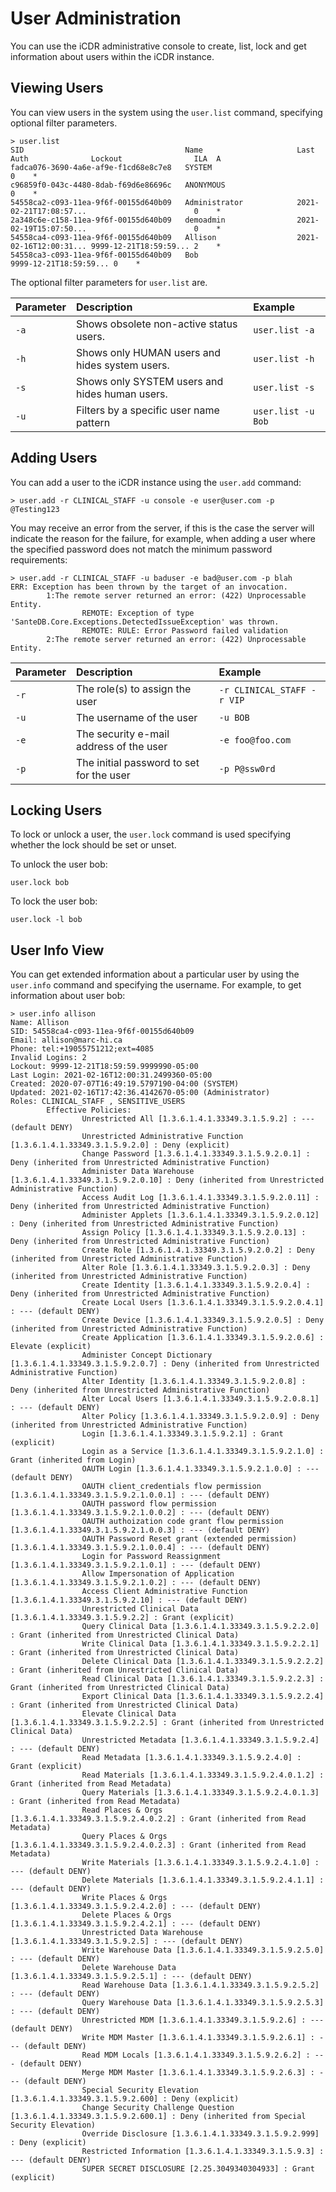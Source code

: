 # User Administration

You can use the iCDR administrative console to create, list, lock and get information about users within the iCDR instance.

## Viewing Users

You can view users in the system using the `user.list` command, specifying optional filter parameters.

```text
> user.list
SID                                    Name                     Last Auth              Lockout                ILA  A
fadca076-3690-4a6e-af9e-f1cd68e8c7e8   SYSTEM                                                                 0    *
c96859f0-043c-4480-8dab-f69d6e86696c   ANONYMOUS                                                              0    *
54558ca2-c093-11ea-9f6f-00155d640b09   Administrator            2021-02-21T17:08:57...                        0    *
2a348c6e-c158-11ea-9f6f-00155d640b09   demoadmin                2021-02-19T15:07:50...                        0    *
54558ca4-c093-11ea-9f6f-00155d640b09   Allison                  2021-02-16T12:00:31... 9999-12-21T18:59:59... 2    *
54558ca3-c093-11ea-9f6f-00155d640b09   Bob                                             9999-12-21T18:59:59... 0    *
```

The optional filter parameters for `user.list` are.

| Parameter | Description | Example |
| :--- | :--- | :--- |
| `-a` | Shows obsolete non-active status users. | `user.list -a` |
| `-h` | Shows only HUMAN users and hides system users. | `user.list -h` |
| `-s` | Shows only SYSTEM users and hides human users. | `user.list -s` |
| `-u` | Filters by a specific user name pattern | `user.list -u Bob` |

## Adding Users

You can add a user to the iCDR instance using the `user.add` command:

```text
> user.add -r CLINICAL_STAFF -u console -e user@user.com -p @Testing123
```

You may receive an error from the server, if this is the case the server will indicate the reason for the failure, for example, when adding a user where the specified password does not match the minimum password requirements:

```text
> user.add -r CLINICAL_STAFF -u baduser -e bad@user.com -p blah
ERR: Exception has been thrown by the target of an invocation.
        1:The remote server returned an error: (422) Unprocessable Entity.
                REMOTE: Exception of type 'SanteDB.Core.Exceptions.DetectedIssueException' was thrown.
                REMOTE: RULE: Error Password failed validation
        2:The remote server returned an error: (422) Unprocessable Entity.
```

| Parameter | Description | Example |
| :--- | :--- | :--- |
| `-r` | The role\(s\) to assign the user | `-r CLINICAL_STAFF -r VIP` |
| `-u` | The username of the user | `-u BOB` |
| `-e` | The security e-mail address of the user | `-e foo@foo.com` |
| `-p` | The initial password to set for the user | `-p P@ssw0rd` |

## Locking Users

To lock or unlock a user, the `user.lock` command is used specifying whether the lock should be set or unset.

To unlock the user bob:

```text
user.lock bob
```

To lock the user bob:

```text
user.lock -l bob
```

## User Info View

You can get extended information about a particular user by using the `user.info` command and specifying the username. For example, to get information about user bob:

```text
> user.info allison
Name: Allison
SID: 54558ca4-c093-11ea-9f6f-00155d640b09
Email: allison@marc-hi.ca
Phone: tel:+19055751212;ext=4085
Invalid Logins: 2
Lockout: 9999-12-21T18:59:59.9999990-05:00
Last Login: 2021-02-16T12:00:31.2499360-05:00
Created: 2020-07-07T16:49:19.5797190-04:00 (SYSTEM)
Updated: 2021-02-16T17:42:36.4142670-05:00 (Administrator)
Roles: CLINICAL_STAFF , SENSITIVE_USERS
        Effective Policies:
                Unrestricted All [1.3.6.1.4.1.33349.3.1.5.9.2] : --- (default DENY)
                Unrestricted Administrative Function [1.3.6.1.4.1.33349.3.1.5.9.2.0] : Deny (explicit)
                Change Password [1.3.6.1.4.1.33349.3.1.5.9.2.0.1] : Deny (inherited from Unrestricted Administrative Function)
                Administer Data Warehouse [1.3.6.1.4.1.33349.3.1.5.9.2.0.10] : Deny (inherited from Unrestricted Administrative Function)
                Access Audit Log [1.3.6.1.4.1.33349.3.1.5.9.2.0.11] : Deny (inherited from Unrestricted Administrative Function)
                Administer Applets [1.3.6.1.4.1.33349.3.1.5.9.2.0.12] : Deny (inherited from Unrestricted Administrative Function)
                Assign Policy [1.3.6.1.4.1.33349.3.1.5.9.2.0.13] : Deny (inherited from Unrestricted Administrative Function)
                Create Role [1.3.6.1.4.1.33349.3.1.5.9.2.0.2] : Deny (inherited from Unrestricted Administrative Function)
                Alter Role [1.3.6.1.4.1.33349.3.1.5.9.2.0.3] : Deny (inherited from Unrestricted Administrative Function)
                Create Identity [1.3.6.1.4.1.33349.3.1.5.9.2.0.4] : Deny (inherited from Unrestricted Administrative Function)
                Create Local Users [1.3.6.1.4.1.33349.3.1.5.9.2.0.4.1] : --- (default DENY)
                Create Device [1.3.6.1.4.1.33349.3.1.5.9.2.0.5] : Deny (inherited from Unrestricted Administrative Function)
                Create Application [1.3.6.1.4.1.33349.3.1.5.9.2.0.6] : Elevate (explicit)
                Administer Concept Dictionary [1.3.6.1.4.1.33349.3.1.5.9.2.0.7] : Deny (inherited from Unrestricted Administrative Function)
                Alter Identity [1.3.6.1.4.1.33349.3.1.5.9.2.0.8] : Deny (inherited from Unrestricted Administrative Function)
                Alter Local Users [1.3.6.1.4.1.33349.3.1.5.9.2.0.8.1] : --- (default DENY)
                Alter Policy [1.3.6.1.4.1.33349.3.1.5.9.2.0.9] : Deny (inherited from Unrestricted Administrative Function)
                Login [1.3.6.1.4.1.33349.3.1.5.9.2.1] : Grant (explicit)
                Login as a Service [1.3.6.1.4.1.33349.3.1.5.9.2.1.0] : Grant (inherited from Login)
                OAUTH Login [1.3.6.1.4.1.33349.3.1.5.9.2.1.0.0] : --- (default DENY)
                OAUTH client_credentials flow permission [1.3.6.1.4.1.33349.3.1.5.9.2.1.0.0.1] : --- (default DENY)
                OAUTH password flow permission [1.3.6.1.4.1.33349.3.1.5.9.2.1.0.0.2] : --- (default DENY)
                OAUTH authoization code grant flow permission [1.3.6.1.4.1.33349.3.1.5.9.2.1.0.0.3] : --- (default DENY)
                OAUTH Password Reset grant (extended permission) [1.3.6.1.4.1.33349.3.1.5.9.2.1.0.0.4] : --- (default DENY)
                Login for Password Reassignment [1.3.6.1.4.1.33349.3.1.5.9.2.1.0.1] : --- (default DENY)
                Allow Impersonation of Application [1.3.6.1.4.1.33349.3.1.5.9.2.1.0.2] : --- (default DENY)
                Access Client Administrative Function [1.3.6.1.4.1.33349.3.1.5.9.2.10] : --- (default DENY)
                Unrestricted Clinical Data [1.3.6.1.4.1.33349.3.1.5.9.2.2] : Grant (explicit)
                Query Clinical Data [1.3.6.1.4.1.33349.3.1.5.9.2.2.0] : Grant (inherited from Unrestricted Clinical Data)
                Write Clinical Data [1.3.6.1.4.1.33349.3.1.5.9.2.2.1] : Grant (inherited from Unrestricted Clinical Data)
                Delete Clinical Data [1.3.6.1.4.1.33349.3.1.5.9.2.2.2] : Grant (inherited from Unrestricted Clinical Data)
                Read Clinical Data [1.3.6.1.4.1.33349.3.1.5.9.2.2.3] : Grant (inherited from Unrestricted Clinical Data)
                Export Clinical Data [1.3.6.1.4.1.33349.3.1.5.9.2.2.4] : Grant (inherited from Unrestricted Clinical Data)
                Elevate Clinical Data [1.3.6.1.4.1.33349.3.1.5.9.2.2.5] : Grant (inherited from Unrestricted Clinical Data)
                Unrestricted Metadata [1.3.6.1.4.1.33349.3.1.5.9.2.4] : --- (default DENY)
                Read Metadata [1.3.6.1.4.1.33349.3.1.5.9.2.4.0] : Grant (explicit)
                Read Materials [1.3.6.1.4.1.33349.3.1.5.9.2.4.0.1.2] : Grant (inherited from Read Metadata)
                Query Materials [1.3.6.1.4.1.33349.3.1.5.9.2.4.0.1.3] : Grant (inherited from Read Metadata)
                Read Places & Orgs [1.3.6.1.4.1.33349.3.1.5.9.2.4.0.2.2] : Grant (inherited from Read Metadata)
                Query Places & Orgs [1.3.6.1.4.1.33349.3.1.5.9.2.4.0.2.3] : Grant (inherited from Read Metadata)
                Write Materials [1.3.6.1.4.1.33349.3.1.5.9.2.4.1.0] : --- (default DENY)
                Delete Materials [1.3.6.1.4.1.33349.3.1.5.9.2.4.1.1] : --- (default DENY)
                Write Places & Orgs [1.3.6.1.4.1.33349.3.1.5.9.2.4.2.0] : --- (default DENY)
                Delete Places & Orgs [1.3.6.1.4.1.33349.3.1.5.9.2.4.2.1] : --- (default DENY)
                Unrestricted Data Warehouse [1.3.6.1.4.1.33349.3.1.5.9.2.5] : --- (default DENY)
                Write Warehouse Data [1.3.6.1.4.1.33349.3.1.5.9.2.5.0] : --- (default DENY)
                Delete Warehouse Data [1.3.6.1.4.1.33349.3.1.5.9.2.5.1] : --- (default DENY)
                Read Warehouse Data [1.3.6.1.4.1.33349.3.1.5.9.2.5.2] : --- (default DENY)
                Query Warehouse Data [1.3.6.1.4.1.33349.3.1.5.9.2.5.3] : --- (default DENY)
                Unrestricted MDM [1.3.6.1.4.1.33349.3.1.5.9.2.6] : --- (default DENY)
                Write MDM Master [1.3.6.1.4.1.33349.3.1.5.9.2.6.1] : --- (default DENY)
                Read MDM Locals [1.3.6.1.4.1.33349.3.1.5.9.2.6.2] : --- (default DENY)
                Merge MDM Master [1.3.6.1.4.1.33349.3.1.5.9.2.6.3] : --- (default DENY)
                Special Security Elevation [1.3.6.1.4.1.33349.3.1.5.9.2.600] : Deny (explicit)
                Change Security Challenge Question [1.3.6.1.4.1.33349.3.1.5.9.2.600.1] : Deny (inherited from Special Security Elevation)
                Override Disclosure [1.3.6.1.4.1.33349.3.1.5.9.2.999] : Deny (explicit)
                Restricted Information [1.3.6.1.4.1.33349.3.1.5.9.3] : --- (default DENY)
                SUPER SECRET DISCLOSURE [2.25.3049340304933] : Grant (explicit)
```

